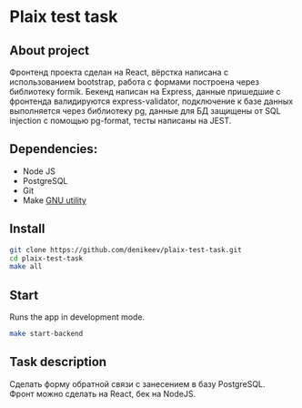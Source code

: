 # Plaix test task

## About project
Фронтенд проекта сделан на React, вёрстка написана с использованием bootstrap, работа с формами построена через библиотеку formik. Бекенд написан на Express, данные пришедшие с фронтенда валидируются express-validator, подключение к базе данных выполняется через библиотеку pg, данные для БД защищены от SQL injection с помощью pg-format, тесты написаны на JEST.

## Dependencies:
* Node JS
* PostgreSQL
* Git
* Make [GNU utility](https://explainshell.com/explain/1/make)

## Install
```sh
git clone https://github.com/denikeev/plaix-test-task.git
cd plaix-test-task
make all
```

## Start
Runs the app in development mode.
```sh
make start-backend
```

## Task description
Сделать форму обратной связи с занесением в базу PostgreSQL.  
Фронт можно сделать на React, бек на NodeJS.
